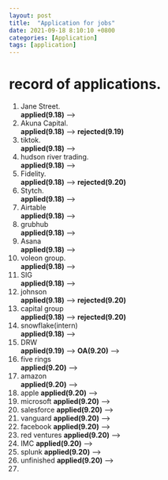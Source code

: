```yaml
---
layout: post
title:  "Application for jobs"
date: 2021-09-18 8:10:10 +0800
categories: [Application]
tags: [application]
---
```


# record of applications.
1. Jane Street.  
**applied(9.18)** -->   
2. Akuna Capital.  
**applied(9.18)** --> **rejected(9.19)**
3. tiktok.   
**applied(9.18)** -->  
4. hudson river trading.   
**applied(9.18)** -->  
5. Fidelity.  
**applied(9.18)** --> **rejected(9.20)**
6. Stytch.  
**applied(9.18)** -->  
7. Airtable  
**applied(9.18)** -->  
8. grubhub  
**applied(9.18)** -->  
9. Asana  
**applied(9.18)** -->  
10. voleon group.  
**applied(9.18)** -->  
11. SIG  
**applied(9.18)** --> 
12. johnson  
**applied(9.18)** --> **rejected(9.20)** 
13. capital group  
**applied(9.18)** --> **rejected(9.20)**
14. snowflake(intern)  
**applied(9.18)** -->   
15. DRW  
**applied(9.19)** --> **OA(9.20)** --> 
16. five rings  
**applied(9.20)** --> 
17. amazon  
**applied(9.20)** -->  
18. apple
**applied(9.20)** --> 
19. microsoft
**applied(9.20)** -->  
20. salesforce
**applied(9.20)** --> 
21. vanguard
**applied(9.20)** --> 
22. facebook
**applied(9.20)** -->
23. red ventures
**applied(9.20)** --> 
24. IMC
**applied(9.20)** --> 
25. splunk
**applied(9.20)** --> 
26. unfinished
**applied(9.20)** --> 
27. 